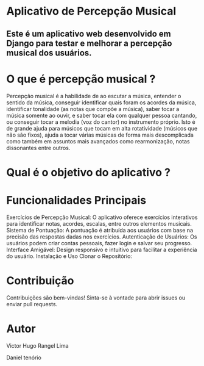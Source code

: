 # Aplicativo de Percepção Musical

## Este é um aplicativo web desenvolvido em Django para testar e melhorar a percepção musical dos usuários.

# O que é percepção musical ?

Percepção musical é a habilidade de ao escutar a música, entender o sentido da música, conseguir identificar quais foram os acordes da música, identificar tonalidade (as notas que compõe a música),
saber tocar a música somente ao ouvir, e saber tocar ela com qualquer pessoa cantando, ou conseguir tocar a melodia (voz do cantor) no instrumento próprio. Isto é de grande ajuda para músicos que tocam em alta rotatividade (músicos que não são fixos), ajuda a tocar várias músicas de forma mais descomplicada como também em assuntos mais avançados como rearmonização, notas dissonantes entre outros.

# Qual é o objetivo do aplicativo ?

# Funcionalidades Principais

Exercícios de Percepção Musical: O aplicativo oferece exercícios interativos para identificar notas, acordes, escalas, entre outros elementos musicais.
Sistema de Pontuação: A pontuação é atribuída aos usuários com base na precisão das respostas dadas nos exercícios.
Autenticação de Usuários: Os usuários podem criar contas pessoais, fazer login e salvar seu progresso.
Interface Amigável: Design responsivo e intuitivo para facilitar a experiência do usuário.
Instalação e Uso
Clonar o Repositório:

# Contribuição

Contribuições são bem-vindas! Sinta-se à vontade para abrir issues ou enviar pull requests.

# Autor

Victor Hugo Rangel Lima

Daniel tenório
